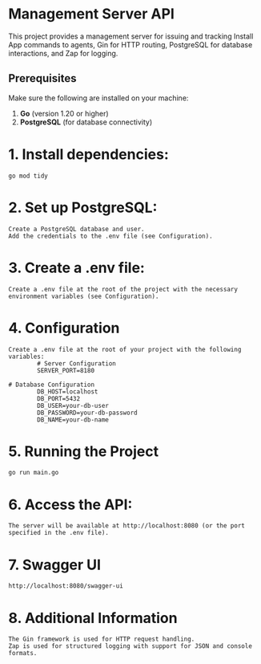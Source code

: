 # **Management Server API**

This project provides a management server for issuing and tracking Install App commands to agents, Gin for HTTP routing, PostgreSQL for database interactions, and Zap for logging.

## **Prerequisites**

Make sure the following are installed on your machine:

1. **Go** (version 1.20 or higher)
2. **PostgreSQL** (for database connectivity)

# 1. Install dependencies:

    go mod tidy

# 2. Set up PostgreSQL:

    Create a PostgreSQL database and user.
    Add the credentials to the .env file (see Configuration).

# 3. Create a .env file:

    Create a .env file at the root of the project with the necessary environment variables (see Configuration).

# 4. Configuration

    Create a .env file at the root of your project with the following variables:
            # Server Configuration
            SERVER_PORT=8180

    # Database Configuration
            DB_HOST=localhost
            DB_PORT=5432
            DB_USER=your-db-user
            DB_PASSWORD=your-db-password
            DB_NAME=your-db-name

# 5. Running the Project

    go run main.go

# 6. Access the API:

    The server will be available at http://localhost:8080 (or the port specified in the .env file).

# 7. Swagger UI

    http://localhost:8080/swagger-ui

# 8. Additional Information

    The Gin framework is used for HTTP request handling.
    Zap is used for structured logging with support for JSON and console formats.
